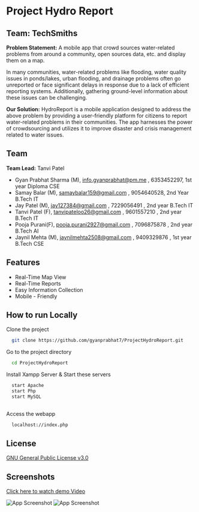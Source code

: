 
# Project Hydro Report 

## Team: TechSmiths

**Problem Statement:** A mobile app that crowd sources water-related problems from around a community, open sources data, etc. and display them on a map.
 
 In many communities, water-related problems like flooding, water quality issues in ponds/lakes, urban flooding, and drainage problems often go unreported or face significant delays in response due to a lack of efficient reporting systems. Additionally, gathering ground-level information about these issues can be challenging.

**Our Solution:** HydroReport is a mobile application designed to address the above problem by providing a user-friendly platform for citizens to report water-related problems in their communities. The app harnesses the power of crowdsourcing and utilizes it to improve disaster and crisis management related to water issues.



## Team

**Team Lead:** Tanvi Patel

- Gyan Prabhat Sharma (M), info.gyanprabhat@pm.me , 6353452297, 1st year Diploma CSE
- Samay Balar (M), samaybalar159@gmail.com , 9054640528, 2nd Year B.Tech IT
- Jay Patel (M), jay127384@gmail.com , 7229056491 , 2nd year B.Tech IT
-  Tanvi Patel (F), tanvipateloo26@gmail.com , 9601557210 , 2nd year B.Tech IT
- Pooja Purani(F), pooja.purani2927@gmail.com , 7096875878 , 2nd year B.Tech AI
- Jaynil Mehta (M), jaynilmehta2508@gmail.com , 9409329876 , 1st year B.Tech CSE
## Features

- Real-Time Map View
- Real-Time Reports
- Easy Information Collection
- Mobile - Friendly


## How to run Locally

Clone the project

```bash
  git clone https://github.com/gyanprabhat7/ProjectHydroReport.git
```

Go to the project directory

```bash
  cd ProjectHydroReport
```

Install Xampp Server & Start these servers

```bash
  start Apache
  start Php 
  start MySQL
  
```

Access the webapp

```bash
  localhost://index.php
```


## License

[GNU General Public License v3.0](https://www.gnu.org/philosophy/hackathons.en.html)


## Screenshots
[Click here to watch demo Video](https://youtu.be/9PM0lk5S744)

![App Screenshot](https://i.ibb.co/7pDzDzF/hydro1.jpg) ![App Screenshot](https://i.ibb.co/8bFXfQH/hydro2.jpg)



